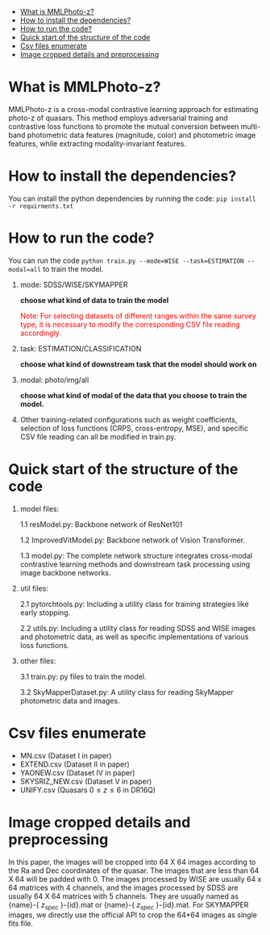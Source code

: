 <!-- TOC start (generated with https://github.com/derlin/bitdowntoc) -->

- [What is MMLPhoto-z?](#what-is-mmlphoto-z)
- [How to install the dependencies?](#how-to-install-the-dependencies)
- [How to run the code?](#how-to-run-the-code)
- [Quick start of the structure of the code](#quick-start-of-the-structure-of-the-code)
- [Csv files enumerate ](#csv-files-enumerate)
- [Image cropped details and preprocessing](#image-cropped-details-and-preprocessing)

<!-- TOC end -->

<!-- TOC --><a name="what-is-mmlphoto-z"></a>
# What is MMLPhoto-z?

MMLPhoto-z is a cross-modal contrastive learning approach for estimating photo-z of quasars. This method employs adversarial training and contrastive loss functions to promote the mutual conversion between multi-band photometric data features (magnitude, color) and photometric image features, while extracting modality-invariant features.

<!-- TOC --><a name="how-to-install-the-dependencies"></a>
# How to install the dependencies?

You can install the python dependencies by running the code: `pip install -r requirments.txt`

<!-- TOC --><a name="how-to-run-the-code"></a>
# How to run the code?

You can run the code `python train.py --mode=WISE --task=ESTIMATION --modal=all` to train the model.

1. mode: SDSS/WISE/SKYMAPPER 

   **choose what kind of data to train the model**

   <font color='red'> Note: For selecting datasets of different ranges within the same survey type, it is necessary to modify the corresponding CSV file reading accordingly.</font>

   

2. task: ESTIMATION/CLASSIFICATION

   **choose what kind of downstream task that the model should work on**

3. modal: photo/img/all

   **choose what kind of modal of the data that you choose to train the model.**

4. Other training-related configurations such as weight coefficients, selection of loss functions (CRPS, cross-entropy, MSE), and specific CSV file reading can all be modified in train.py.

<!-- TOC --><a name="quick-start-of-the-structure-of-the-code"></a>
# Quick start of the structure of the code

1. model files:

   1.1 resModel.py: Backbone network of ResNet101 

   1.2 ImprovedVitModel.py: Backbone network of Vision Transformer.

   1.3 model.py: The complete network structure integrates cross-modal contrastive learning methods and downstream task processing using image backbone networks.

2. util files:

   2.1 pytorchtools.py: Including a utility class for training strategies like early stopping.

   2.2 utils.py: Including a utility class for reading SDSS and WISE images and photometric data, as well as specific implementations of various loss functions.

3. other files:

   3.1 train.py: py files to train the model.

   3.2 SkyMapperDataset.py: A utility class for reading SkyMapper photometric data and images.

<!-- TOC --><a name="csv-files-enumerate"></a>
# Csv files enumerate 

- MN.csv (Dataset I in paper)
- EXTEND.csv (Dataset II in paper)
- YAONEW.csv (Dataset IV in paper)
- SKYSRIZ_NEW.csv (Dataset V in paper)
- UNIFY.csv (Quasars $0 \leq z \leq 6$ in DR16Q)

<!-- TOC --><a name="image-cropped-details-and-preprocessing"></a>
# Image cropped details and preprocessing

In this paper, the images will be cropped into 64 X 64 images according to the Ra and Dec coordinates of the quasar. The images that are less than 64 X 64 will be padded with 0. The images processed by WISE are usually 64 x 64 matrices with 4 channels, and the images processed by SDSS are usually 64 X 64 matrices with 5 channels. They are usually named as {name}-{ $z_{spec}$ }-{id}.mat or {name}-{ $z_{spec}$ }-{id}.mat. For SKYMAPPER images, we directly use the official API to crop the 64*64 images as single fits file.
